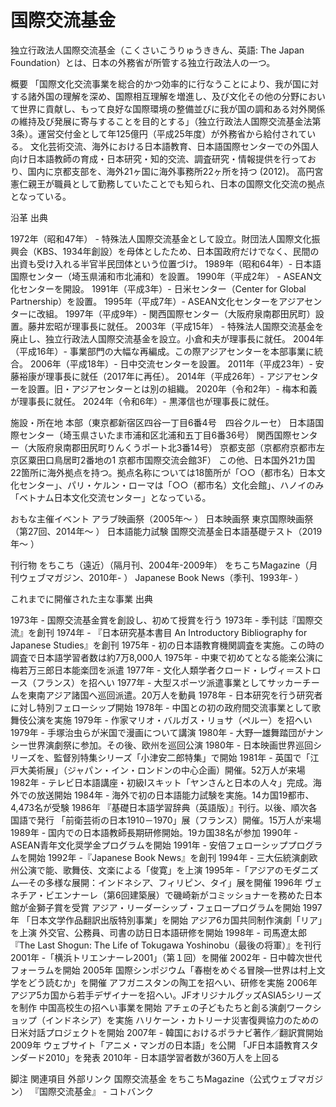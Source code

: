 # 国際交流基金

独立行政法人国際交流基金（こくさいこうりゅうききん、英語: The Japan Foundation）とは、日本の外務省が所管する独立行政法人の一つ。

概要
「国際文化交流事業を総合的かつ効率的に行なうことにより、我が国に対する諸外国の理解を深め、国際相互理解を増進し、及び文化その他の分野において世界に貢献し、もって良好な国際環境の整備並びに我が国の調和ある対外関係の維持及び発展に寄与することを目的とする」（独立行政法人国際交流基金法第3条）。運営交付金として年125億円（平成25年度）が外務省から給付されている。
文化芸術交流、海外における日本語教育、日本語国際センターでの外国人向け日本語教師の育成・日本研究・知的交流、調査研究・情報提供を行っており、国内に京都支部を、海外21ヶ国に海外事務所22ヶ所を持つ (2012)。
高円宮憲仁親王が職員として勤務していたことでも知られ、日本の国際文化交流の拠点となっている。

沿革
出典

1972年（昭和47年） - 特殊法人国際交流基金として設立。財団法人国際文化振興会（KBS、1934年創設）を母体としたため、日本国政府だけでなく、民間の出資も受け入れる半官半民団体という位置づけ。
1989年（昭和64年）- 日本語国際センター（埼玉県浦和市北浦和）を設置。
1990年（平成2年） - ASEAN文化センターを開設。
1991年（平成3年）- 日米センター（Center for Global Partnership）を設置。
1995年（平成7年）- ASEAN文化センターをアジアセンターに改組。
1997年（平成9年）- 関西国際センター（大阪府泉南郡田尻町）設置。藤井宏昭が理事長に就任。
2003年（平成15年） - 特殊法人国際交流基金を廃止し、独立行政法人国際交流基金を設立。小倉和夫が理事長に就任。
2004年（平成16年）- 事業部門の大幅な再編成。この際アジアセンターを本部事業に統合。
2006年（平成18年）- 日中交流センターを設置。
2011年（平成23年）- 安藤裕康が理事長に就任（2017年に再任）。
2014年（平成26年）- アジアセンターを設置。旧・アジアセンターとは別の組織。
2020年（令和2年）- 梅本和義が理事長に就任。
2024年（令和6年）- 黒澤信也が理事長に就任。

施設・所在地
本部（東京都新宿区四谷一丁目6番4号　四谷クルーセ）
日本語国際センター（埼玉県さいたま市浦和区北浦和五丁目6番36号）
関西国際センター（大阪府泉南郡田尻町りんくうポート北3番14号）
京都支部（京都府京都市左京区粟田口鳥居町2番地の1 京都市国際交流会館3F）
この他、日本国外21カ国22箇所に海外拠点を持つ。拠点名称については18箇所が「○○（都市名）日本文化センター」、パリ・ケルン・ローマは「○○（都市名）文化会館」、ハノイのみ「ベトナム日本文化交流センター」となっている。

おもな主催イベント
アラブ映画祭（2005年～ ）
日本映画祭
東京国際映画祭（第27回、2014年〜 ）
日本語能力試験
国際交流基金日本語基礎テスト（2019年〜 ）

刊行物
をちこち（遠近）（隔月刊、2004年-2009年）
をちこちMagazine（月刊ウェブマガジン、2010年- ）
Japanese Book News（季刊、1993年- ）

これまでに開催された主な事業
出典

1973年 - 国際交流基金賞を創設し、初めて授賞を行う
1973年 - 季刊誌『国際交流』を創刊
1974年 - 『日本研究基本書目 An Introductory Bibliography for Japanese Studies』を創刊
1975年 - 初の日本語教育機関調査を実施。この時の調査で日本語学習者数は約7万8,000人
1975年 - 中東で初めてとなる能楽公演に梅若万三郎日本能楽団を派遣
1977年 - 文化人類学者クロード・レヴィ＝ストロース（フランス）を招へい
1977年 - 大型スポーツ派遣事業としてサッカーチームを東南アジア諸国へ巡回派遣。20万人を動員
1978年 - 日本研究を行う研究者に対し特別フェローシップ開始
1978年 - 中国との初の政府間交流事業として歌舞伎公演を実施
1979年 - 作家マリオ・バルガス・リョサ（ペルー）を招へい
1979年 - 手塚治虫らが米国で漫画について講演
1980年 - 大野一雄舞踏団がナンシー世界演劇祭に参加。その後、欧州を巡回公演
1980年 - 日本映画世界巡回シリーズを、監督別特集シリーズ「小津安二郎特集」で開始
1981年 - 英国で「江戸大美術展」（ジャパン・イン・ロンドンの中心企画）開催。52万人が来場
1982年 - テレビ日本語講座・初級Ⅰスキット「ヤンさんと日本の人々」完成。海外での放送開始
1984年 - 海外で初の日本語能力試験を実施。14カ国19都市、4,473名が受験
1986年
『基礎日本語学習辞典（英語版）』刊行。以後、順次各国語で発行
「前衛芸術の日本1910－1970」展（フランス）開催。15万人が来場
1989年 - 国内での日本語教師長期研修開始。19カ国38名が参加
1990年 - ASEAN青年文化奨学金プログラムを開始
1991年 - 安倍フェローシッププログラムを開始
1992年 -『Japanese Book News』を創刊
1994年 - 三大伝統演劇欧州公演で能、歌舞伎、文楽による「俊寛」を上演
1995年 -「アジアのモダニズム―その多様な展開：インドネシア、フィリピン、タイ」展を開催
1996年
ヴェネチア・ビエンナーレ（第6回建築展）で磯崎新がコミッショナーを務めた日本館が金獅子賞を受賞
アジア・リーダーシップ・フェロープログラムを開始
1997年
「日本文学作品翻訳出版特別事業」を開始
アジア6カ国共同制作演劇「リア」を上演
外交官、公務員、司書の訪日日本語研修を開始
1998年 - 司馬遼太郎『The Last Shogun: The Life of Tokugawa Yoshinobu（最後の将軍）』を刊行
2001年 -「横浜トリエンナーレ2001」（第１回）を開催
2002年 - 日中韓次世代フォーラムを開始
2005年
国際シンポジウム「春樹をめぐる冒険―世界は村上文学をどう読むか」を開催
アフガニスタンの陶工を招へい、研修を実施
2006年
アジア5カ国から若手デザイナーを招へい。JFオリジナルグッズASIA5シリーズを制作
中国高校生の招へい事業を開始
アチェの子どもたちと創る演劇ワークショップ（インドネシア）を実施
ハリケーン・カトリーナ災害復興協力のための日米対話プロジェクトを開始
2007年 - 韓国におけるポラナビ著作／翻訳賞開始
2009年
ウェブサイト「アニメ・マンガの日本語」を公開
「JF日本語教育スタンダード2010」を発表
2010年 - 日本語学習者数が360万人を上回る

脚注
関連項目
外部リンク
国際交流基金
をちこちMagazine（公式ウェブマガジン）
『国際交流基金』 - コトバンク